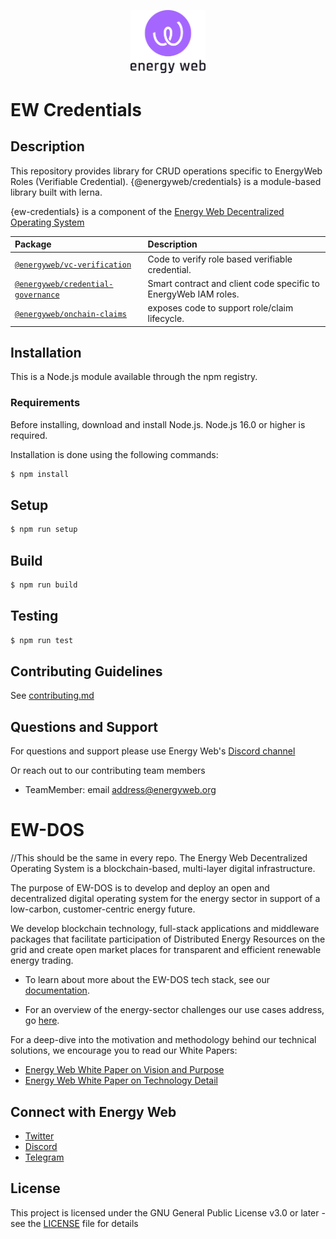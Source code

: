 <p align="center">
  <a href="https://www.energyweb.org" target="blank"><img src="./images/EW.png" width="120" alt="Energy Web Foundation Logo" /></a>
</p>


# EW Credentials

## Description
This repository provides library for CRUD operations specific to EnergyWeb Roles (Verifiable Credential).
{@energyweb/credentials} is a module-based library built with lerna. 

{ew-credentials} is a component of the [Energy Web Decentralized Operating System](#ew-dos)

| Package                                                                       | Description                                               |
|:---                                                                           |:---                                                       | 
| [`@energyweb/vc-verification`](/packages/vc-verification)           | Code to verify role based verifiable credential.                        |
| [`@energyweb/credential-governance`](/packages/credential-governance)           | Smart contract and client code specific to EnergyWeb IAM roles.                             |
| [`@energyweb/onchain-claims`](/packages/onchain-claims) | exposes code to support role/claim lifecycle.                             |

## Installation
This is a Node.js module available through the npm registry.

### Requirements

Before installing, download and install Node.js. Node.js 16.0 or higher is required.

Installation is done using the following commands:

``` sh
$ npm install
```

## Setup
``` sh
$ npm run setup
```

## Build
``` sh
$ npm run build
```

## Testing
``` sh
$ npm run test
```

## Contributing Guidelines 
See [contributing.md](./contributing.md)


## Questions and Support
For questions and support please use Energy Web's [Discord channel](https://discord.com/channels/706103009205288990/843970822254362664) 

Or reach out to our contributing team members

- TeamMember: email address@energyweb.org


# EW-DOS
//This should be the same in every repo. 
The Energy Web Decentralized Operating System is a blockchain-based, multi-layer digital infrastructure. 

The purpose of EW-DOS is to develop and deploy an open and decentralized digital operating system for the energy sector in support of a low-carbon, customer-centric energy future. 

We develop blockchain technology, full-stack applications and middleware packages that facilitate participation of Distributed Energy Resources on the grid and create open market places for transparent and efficient renewable energy trading.

- To learn about more about the EW-DOS tech stack, see our [documentation](https://app.gitbook.com/@energy-web-foundation/s/energy-web/).  

- For an overview of the energy-sector challenges our use cases address, go [here](https://app.gitbook.com/@energy-web-foundation/s/energy-web/our-mission). 

For a deep-dive into the motivation and methodology behind our technical solutions, we encourage you to read our White Papers:

- [Energy Web White Paper on Vision and Purpose](https://www.energyweb.org/reports/EWDOS-Vision-Purpose/)
- [Energy Web  White Paper on Technology Detail](https://www.energyweb.org/wp-content/uploads/2020/06/EnergyWeb-EWDOS-PART2-TechnologyDetail-202006-vFinal.pdf)


## Connect with Energy Web
- [Twitter](https://twitter.com/energywebx)
- [Discord](https://discord.com/channels/706103009205288990/843970822254362664)
- [Telegram](https://t.me/energyweb)

## License

This project is licensed under the GNU General Public License v3.0 or later - see the [LICENSE](LICENSE) file for details

